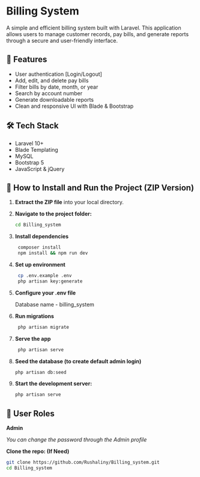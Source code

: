 # Billing System

A simple and efficient billing system built with Laravel. This application allows users to manage customer records, pay bills, and generate reports through a secure and user-friendly interface.

## 🚀 Features

- User authentication [Login/Logout]
- Add, edit, and delete pay bills
- Filter bills by date, month, or year
- Search by account number
- Generate downloadable reports
- Clean and responsive UI with Blade & Bootstrap

## 🛠 Tech Stack

- Laravel 10+
- Blade Templating
- MySQL
- Bootstrap 5
- JavaScript & jQuery


## 🧰 How to Install and Run the Project (ZIP Version)



1. **Extract the ZIP file** into your local directory.

2. **Navigate to the project folder:**

   ```bash
   cd Billing_system

3. **Install dependencies**

   ```bash
    composer install
    npm install && npm run dev

4. **Set up environment**

   ```bash
    cp .env.example .env
    php artisan key:generate

5. **Configure your .env file**
    
    Database name - billing_system

6. **Run migrations**

   ```bash  
    php artisan migrate

7. **Serve the app**

   ```bash
    php artisan serve

8. **Seed the database (to create default admin login)**

    ```bash
    php artisan db:seed

9. **Start the development server:**    
    
    ```bash
    php artisan serve


## 👤 User Roles

**Admin** 


*You can change the password through the Admin profile* 

**Clone the repo: (If Need)**

   ```bash
   git clone https://github.com/Rushaliny/Billing_system.git
   cd Billing_system
